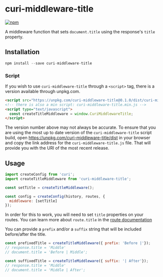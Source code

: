 # curi-middleware-title

[![npm][badge]][npm-link]

[badge]: https://img.shields.io/npm/v/curi-middleware-title.svg
[npm-link]: https://npmjs.com/package/curi-middleware-title

A middleware function that sets `document.title` using the response's `title` property. 

## Installation

```js
npm install --save curi-middleware-title
```

### Script

If you wish to use `curi-middleware-title` through a `<script>` tag, there is a version available through unpkg.com.

```html
<script src="https://unpkg.com/curi-middleware-title@0.1.0/dist/curi-middleware-title.js"></script>
<!-- there is also a min script: curi-middleware-title.min.js -->
<script type="text/javascript">
  const createTitleMiddleware = window.CuriMiddlewareTitle;
</script>
```

The version number above may not always be accurate. To ensure that you are using the most up to date version of the `curi-middleware-title` script build, open https://unpkg.com/curi-middleware-title/dist in your browser and copy the link address for the `curi-middleware-title.js` file. That will provide you with the URI of the most recent release.

## Usage

```js
import createConfig from 'curi';
import createTitleMiddleware from 'curi-middleware-title';

const setTitle = createTitleMiddleware();

const config = createConfig(history, routes, {
  middleware: [setTitle]
});
```

In order for this to work, you will need to set `title` properties on your routes. You can learn more about `route.title` in the [route documentation](../curi/docs/API/route.md#title)


You can provide a `prefix` and/or a `suffix` string that will be included before/after the title.

```js
const prefixedTitle = createTitleMiddleware({ prefix: 'Before |'});
// response.title = 'Middle'
// document.title = 'Before | Middle';

const suffixedTitle = createTitleMiddleware({ suffix: '| After'});
// response.title = 'Middle'
// document.title = 'Middle | After';
```
